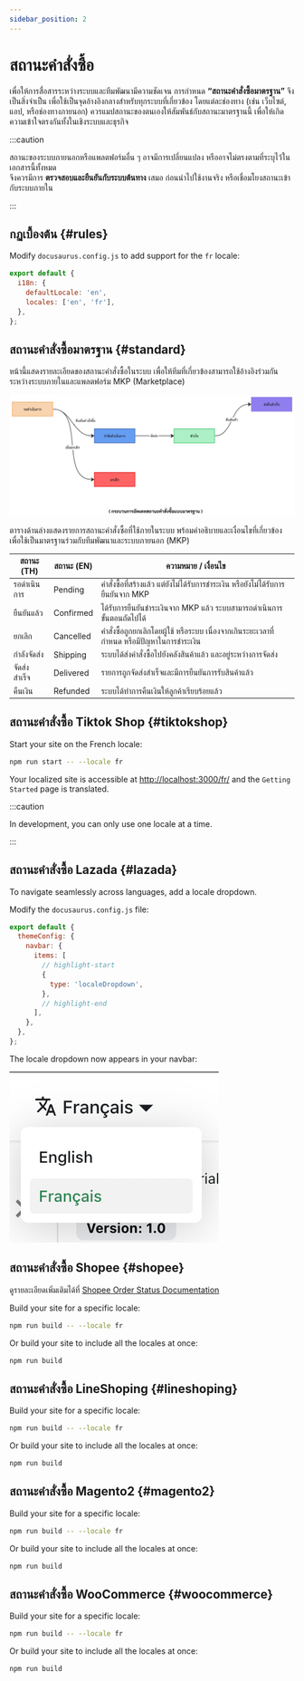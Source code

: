 ```yaml
---
sidebar_position: 2
---
```


# สถานะคำสั่งซื้อ

เพื่อให้การสื่อสารระหว่างระบบและทีมพัฒนามีความชัดเจน การกำหนด **“สถานะคำสั่งซื้อมาตรฐาน”** จึงเป็นสิ่งจำเป็น เพื่อใช้เป็นจุดอ้างอิงกลางสำหรับทุกระบบที่เกี่ยวข้อง โดยแต่ละช่องทาง (เช่น เว็บไซต์, แอป, หรือช่องทางภายนอก) ควรแมปสถานะของตนเองให้สัมพันธ์กับสถานะมาตรฐานนี้ เพื่อให้เกิดความเข้าใจตรงกันทั้งในเชิงระบบและธุรกิจ

:::caution

สถานะของระบบภายนอกหรือแพลตฟอร์มอื่น ๆ อาจมีการเปลี่ยนแปลง หรืออาจไม่ตรงตามที่ระบุไว้ในเอกสารนี้ทั้งหมด  
จึงควรมีการ **ตรวจสอบและยืนยันกับระบบต้นทาง** เสมอ ก่อนนำไปใช้งานจริง หรือเชื่อมโยงสถานะเข้ากับระบบภายใน

:::

## กฏเบื้องต้น {#rules}

Modify `docusaurus.config.js` to add support for the `fr` locale:

```js title="docusaurus.config.js"
export default {
  i18n: {
    defaultLocale: 'en',
    locales: ['en', 'fr'],
  },
};
```

## สถานะคำสั่งซื้อมาตรฐาน {#standard}

หน้านี้แสดงรายละเอียดของสถานะคำสั่งซื้อในระบบ เพื่อให้ทีมที่เกี่ยวข้องสามารถใช้อ้างอิงร่วมกันระหว่างระบบภายในและแพลตฟอร์ม MKP (Marketplace)

![Order Status Process](./img/salesOrderStandard.jpg)

ตารางด้านล่างแสดงรายการสถานะคำสั่งซื้อที่ใช้ภายในระบบ พร้อมคำอธิบายและเงื่อนไขที่เกี่ยวข้อง เพื่อใช้เป็นมาตรฐานร่วมกับทีมพัฒนาและระบบภายนอก (MKP)

| สถานะ (TH) | สถานะ (EN) | ความหมาย / เงื่อนไข |
|------------|------------|------------------------|
| รอดำเนินการ | Pending | คำสั่งซื้อที่สร้างแล้ว แต่ยังไม่ได้รับการชำระเงิน หรือยังไม่ได้รับการยืนยันจาก MKP |
| ยืนยันแล้ว | Confirmed | ได้รับการยืนยันชำระเงินจาก MKP แล้ว ระบบสามารถดำเนินการขั้นตอนถัดไปได้ |
| ยกเลิก | Cancelled | คำสั่งซื้อถูกยกเลิกโดยผู้ใช้ หรือระบบ เนื่องจากเกินระยะเวลาที่กำหนด หรือมีปัญหาในการชำระเงิน |
| กำลังจัดส่ง | Shipping | ระบบได้ส่งคำสั่งซื้อไปยังคลังสินค้าแล้ว และอยู่ระหว่างการจัดส่ง |
| จัดส่งสำเร็จ | Delivered | รายการถูกจัดส่งสำเร็จและมีการยืนยันการรับสินค้าแล้ว |
| คืนเงิน | Refunded | ระบบได้ทำการคืนเงินให้ลูกค้าเรียบร้อยแล้ว |

## สถานะคำสั่งซื้อ Tiktok Shop {#tiktokshop}

Start your site on the French locale:

```bash
npm run start -- --locale fr
```

Your localized site is accessible at [http://localhost:3000/fr/](http://localhost:3000/fr/) and the `Getting Started` page is translated.

:::caution

In development, you can only use one locale at a time.

:::

## สถานะคำสั่งซื้อ Lazada {#lazada}

To navigate seamlessly across languages, add a locale dropdown.

Modify the `docusaurus.config.js` file:

```js title="docusaurus.config.js"
export default {
  themeConfig: {
    navbar: {
      items: [
        // highlight-start
        {
          type: 'localeDropdown',
        },
        // highlight-end
      ],
    },
  },
};
```

The locale dropdown now appears in your navbar:

![Locale Dropdown](./img/localeDropdown.png)

## สถานะคำสั่งซื้อ Shopee {#shopee}

ดูรายละเอียดเพิ่มเติมได้ที่ [Shopee Order Status Documentation](https://your-docs-site.com/docs/module-process/order-process/shopee)

Build your site for a specific locale:

```bash
npm run build -- --locale fr
```

Or build your site to include all the locales at once:

```bash
npm run build
```

## สถานะคำสั่งซื้อ LineShoping {#lineshoping}

Build your site for a specific locale:

```bash
npm run build -- --locale fr
```

Or build your site to include all the locales at once:

```bash
npm run build
```

## สถานะคำสั่งซื้อ Magento2 {#magento2}

Build your site for a specific locale:

```bash
npm run build -- --locale fr
```

Or build your site to include all the locales at once:

```bash
npm run build
```

## สถานะคำสั่งซื้อ WooCommerce {#woocommerce}

Build your site for a specific locale:

```bash
npm run build -- --locale fr
```

Or build your site to include all the locales at once:

```bash
npm run build
```